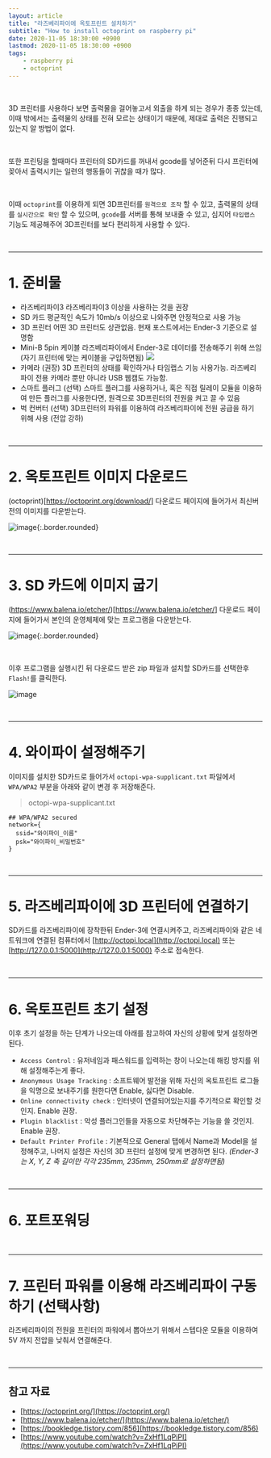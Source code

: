 ```yaml
---
layout: article
title: "라즈베리파이에 옥토프린트 설치하기"
subtitle: "How to install octoprint on raspberry pi"
date: 2020-11-05 18:30:00 +0900
lastmod: 2020-11-05 18:30:00 +0900
tags: 
    - raspberry pi
    - octoprint
---
```


<br>

3D 프린터를 사용하다 보면 출력물을 걸어놓고서 외출을 하게 되는 경우가 종종 있는데, 이때 밖에서는 출력물의 상태를 전혀 모르는 상태이기 때문에, 제대로 출력은 진행되고 있는지 알 방법이 없다.

<br>

또한 프린팅을 할때마다 프린터의 SD카드를 꺼내서 gcode를 넣어준뒤 다시 프린터에 꽂아서 출력시키는 일련의 행동들이 귀찮을 때가 많다.

<br>

이때 `octoprint`를 이용하게 되면 3D프린터를 `원격으로 조작` 할 수 있고, 출력물의 상태를 `실시간으로 확인` 할 수 있으며, `gcode`를 서버를 통해 보내줄 수 있고, 심지어 `타입랩스` 기능도 제공해주어 3D프린터를 보다 편리하게 사용할 수 있다.

<br>

---

# 1. 준비물

<ul class="tooltip">
  <li><tooltip>라즈베리파이3
    <text>라즈베리파이3 이상을 사용하는 것을 권장</text>
  </tooltip></li>

  <li><tooltip>SD 카드
    <text>평균적인 속도가 10mb/s 이상으로 나와주면 안정적으로 사용 가능</text>
  </tooltip></li>

  <li><tooltip>3D 프린터
    <text>어떤 3D 프린터도 상관없음. 현재 포스트에서는 Ender-3 기준으로 설명함</text>
  </tooltip></li>

  <li><tooltip>Mini-B 5pin 케이블
    <text>라즈베리파이에서 Ender-3로 데이터를 전송해주기 위해 쓰임 (자기 프린터에 맞는 케이블을 구입하면됨)
        <img src="https://user-images.githubusercontent.com/59393359/98217892-772a2580-1f8e-11eb-93ab-027ca064cc97.png" />
    </text>
  </tooltip></li>

  <li><tooltip>카메라 (권장)
    <text>3D 프린터의 상태를 확인하거나 타임랩스 기능 사용가능. 라즈베리파이 전용 카메라 뿐만 아니라 USB 웹캠도 가능함.</text>
  </tooltip></li>

  <li><tooltip>스마트 플러그 (선택)
    <text>스마트 플러그를 사용하거나, 혹은 직접 릴레이 모듈을 이용하여 만든 플러그를 사용한다면, 원격으로 3D프린터의 전원을 켜고 끌 수 있음</text>
  </tooltip></li>

  <li><tooltip>벅 컨버터 (선택)
    <text>3D프린터의 파워를 이용하여 라즈베리파이에 전원 공급을 하기 위해 사용 (전압 강하)</text>
  </tooltip></li>
</ul>

<br>

---

# 2. 옥토프린트 이미지 다운로드

(octoprint)[https://octoprint.org/download/] 다운로드 페이지에 들어가서 최신버전의 이미지를 다운받는다.

![image](https://user-images.githubusercontent.com/59393359/98001358-e2f67c00-1e30-11eb-9ea3-4558e78259fd.png){:.border.rounded}

<br>

---

# 3. SD 카드에 이미지 굽기

(https://www.balena.io/etcher/)[https://www.balena.io/etcher/] 다운로드 페이지에 들어가서 본인의 운영체제에 맞는 프로그램을 다운받는다.

![image](https://user-images.githubusercontent.com/59393359/98002723-3668ca00-1e31-11eb-8b3b-24294c6ec511.png){:.border.rounded}

<br>

이후 프로그램을 실행시킨 뒤 다운로드 받은 zip 파일과 설치할 SD카드를 선택한후 `Flash!`를 클릭한다.

![image](https://user-images.githubusercontent.com/59393359/98003070-a6775000-1e31-11eb-9531-263a5dd28391.png)

<br>

---

# 4. 와이파이 설정해주기

이미지를 설치한 SD카드로 들어가서 `octopi-wpa-supplicant.txt` 파일에서 `WPA/WPA2` 부분을 아래와 같이 변경 후 저장해준다.

> octopi-wpa-supplicant.txt

```
## WPA/WPA2 secured
network={
  ssid="와이파이_이름"
  psk="와이파이_비밀번호"
}
```

<br>

---

# 5. 라즈베리파이에 3D 프린터에 연결하기

SD카드를 라즈베리파이에 장착한뒤 Ender-3에 연결시켜주고, 라즈베리파이와 같은 네트워크에 연결된 컴퓨터에서 [http://octopi.local](http://octopi.local) 또는 [http://127.0.0.1:5000](http://127.0.0.1:5000) 주소로 접속한다.

<br>

---

# 6. 옥토프린트 초기 설정

이후 초기 설정을 하는 단계가 나오는데 아래를 참고하여 자신의 상황에 맞게 설정하면 된다.

- `Access Control` : 유저네임과 패스워드를 입력하는 창이 나오는데 해킹 방지를 위해 설정해주는게 좋다.
- `Anonymous Usage Tracking` : 소프트웨어 발전을 위해 자신의 옥토프린트 로그들을 익명으로 보내주기를 원한다면 Enable, 싫다면 Disable.
- `Online connectivity check` : 인터넷이 연결되어있는지를 주기적으로 확인할 것인지. Enable 권장.
- `Plugin blacklist` : 악성 플러그인들을 자동으로 차단해주는 기능을 쓸 것인지. Enable 권장.
- `Default Printer Profile` : 기본적으로 General 탭에서 Name과 Model을 설정해주고, 나머지 설정은 자신의 3D 프린터 설정에 맞게 변경하면 된다. *(Ender-3는 X, Y, Z 축 길이만 각각 235mm, 235mm, 250mm로 설정하면됨)*

<br>

---

# 6. 포트포워딩

<br>

---

# 7. 프린터 파워를 이용해 라즈베리파이 구동하기 (선택사항)

라즈베리파이의 전원을 프린터의 파워에서 뽑아쓰기 위해서 스텝다운 모듈을 이용하여 5V 까지 전압을 낮춰서 연결해준다.

<br>

---

## 참고 자료

- [https://octoprint.org/](https://octoprint.org/)
- [https://www.balena.io/etcher/](https://www.balena.io/etcher/)
- [https://bookledge.tistory.com/856](https://bookledge.tistory.com/856)
- [https://www.youtube.com/watch?v=ZxHf1LqPiPI](https://www.youtube.com/watch?v=ZxHf1LqPiPI)

<br><br><br><br>
